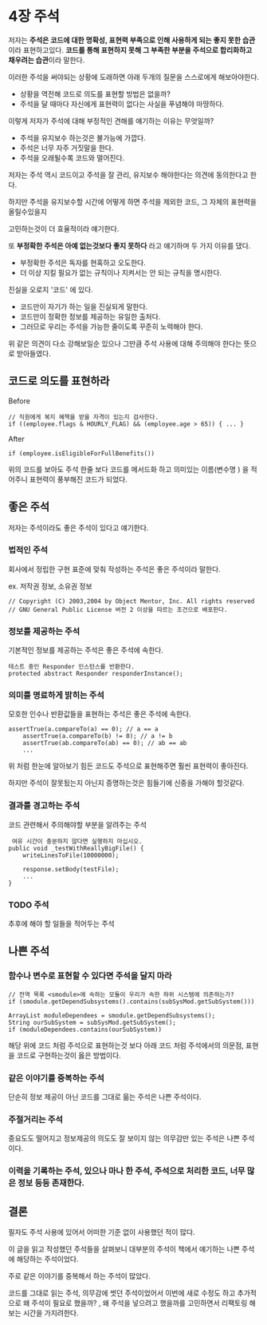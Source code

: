# 4장 주석

저자는 **주석은 코드에 대한 명확성, 표현력 부족으로 인해 사용하게 되는 좋지 못한 습관**이라 표현하고있다. **코드를 통해 표현하지 못해 그 부족한 부분을 주석으로 합리화하고 채우려는 습관**이라 말한다.

이러한 주석을 써야되는 상황에 도래하면 아래 두개의 질문을 스스로에게 해보아야한다.

* 상황을 역전해 코드로 의도를 표현할 방법은 없을까?
* 주석을 달 때마다 자신에게 표현력이 없다는 사실을 푸념해야 마땅하다.

이렇게 저자가 주석에 대해 부정적인 견해를 얘기하는 이유는 무엇일까?

* 주석을 유지보수 하는것은 불가능에 가깝다.
* 주석은 너무 자주 거짓말을 한다.
* 주석을 오래될수록 코드와 멀어진다.

저자는 주석 역시 코드이고 주석을 잘 관리, 유지보수 해야한다는 의견에 동의한다고 한다.

하지만 주석을 유지보수할 시간에 어떻게 하면 주석을 제외한 코드, 그 자체의 표현력을 올릴수있을지

고민하는것이 더 효율적이라 얘기한다.

또 **부정확한 주석은 아예 없는것보다 좋지 못하다** 라고 얘기하며 두 가지 이유를 댔다.

* 부정확한 주석은 독자를 현혹하고 오도한다.
* 더 이상 지킬 필요가 없는 규칙이나 지켜서는 안 되는 규칙을 명시한다.

진실을 오로지 '코드' 에 있다.

* 코드만이 자기가 하는 일을 진실되게 말한다.
* 코드만이 정확한 정보를 제공하는 유일한 출처다.
* 그러므로 우리는 주석을 가능한 줄이도록 꾸준히 노력해야 한다.

위 같은 의견이 다소 강해보일순 있으나 그만큼 주석 사용에 대해 주의해야 한다는 뜻으로 받아들였다.



## 코드로 의도를 표현하라

Before

```
// 직원에게 복지 혜책을 받을 자격이 있는지 검사한다. 
if ((employee.flags & HOURLY_FLAG) && (employee.age > 65)) { ... }
```

After

```
if (employee.isEligibleForFullBenefits())
```

위의 코드를 보아도 주석 한줄 보다 코드를 메서드화 하고 의미있는 이름(변수명 ) 을 적어주니 표현력이 풍부해진 코드가 되었다.

## 좋은 주석

저자는 주석이라도 좋은 주석이 있다고 얘기한다.

### 법적인 주석

회사에서 정립한 구현 표준에 맞춰 작성하는 주석은 좋은 주석이라 말한다.&#x20;

ex. 저작권 정보, 소유권 정보

```
// Copyright (C) 2003,2004 by Object Mentor, Inc. All rights reserved
// GNU General Public License 버전 2 이상을 따르는 조건으로 배포한다.
```

### 정보를 제공하는 주석

기본적인 정보를 제공하는 주석은 좋은 주석에 속한다.

```
테스트 중인 Responder 인스턴스를 반환한다. 
protected abstract Responder responderInstance();
```

### 의미를 명료하게 밝히는 주석

모호한 인수나 반환값들을 표현하는 주석은 좋은 주석에 속한다.

```
assertTrue(a.compareTo(a) == 0); // a == a
    assertTrue(a.compareTo(b) != 0); // a != b
    assertTrue(ab.compareTo(ab) == 0); // ab == ab
    ...
```

위 처럼 한눈에 알아보기 힘든 코드도 주석으로 표현해주면 훨씬 표현력이 좋아진다.

하지만 주석이 잘못됬는지 아닌지 증명하는것은 힘들기에 신중을 가해야 할것같다.



### 결과를 경고하는 주석

코드 관련해서 주의해야할 부분을 알려주는 주석

```
 여유 시간이 충분하지 않다면 실행하지 마십시오. 
public void _testWithReallyBigFile() {
    writeLinesToFile(10000000);
    
    response.setBody(testFile);
    ...
}
```

### TODO 주석

추후에 해야 할 일들을 적어두는 주석

## 나쁜 주석

### 함수나 변수로 표현할 수 있다면 주석을 달지 마라

```
// 전역 목록 <smodule>에 속하는 모듈이 우리가 속한 하위 시스템에 의존하는가?
if (smodule.getDependSubsystems().contains(subSysMod.getSubSystem()))
```

```
ArrayList moduleDependees = smodule.getDependSubsystems();
String ourSubSystem = subSysMod.getSubSystem();
if (moduleDependees.contains(ourSubSystem))
```

해당 위에 코드 처럼 주석으로 표현하는것 보다 아래 코드 처럼 주석에서의 의문점, 표현을 코드로  구현하는것이 옳은 방법이다.

### 같은 이야기를 중복하는 주석

단순히 정보 제공이 아닌 코드를 그대로 읆는 주석은 나쁜 주석이다.

### 주절거리는 주석

중요도도 떨어지고 정보제공의 의도도 잘 보이지 않는 의무감만 있는 주석은 나쁜 주석이다.

### 이력을 기록하는 주석, 있으나 마나 한 주석, 주석으로 처리한 코드,  너무 많은 정보 등등 존재한다.



## 결론



필자도 주석 사용에 있어서 어떠한 기준 없이 사용했던 적이  많다.

이 글을 읽고 작성했던 주석들을 살펴보니 대부분의 주석이 책에서 얘기하는 나쁜 주석에 해당하는 주석이었다. &#x20;

주로 같은 이야기를 중복해서 하는 주석이 많았다.

코드를 그대로 읽는 주석, 의무감에 썻던 주석이었어서  이번에 새로 수정도 하고 추가적으로 왜 주석이 필요로 했을까? , 왜 주석을 넣으려고 했을까를 고민하면서 리팩토링 해보는 시간을 가지려한다.

